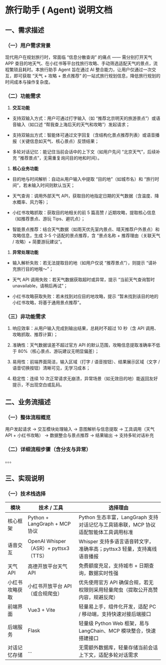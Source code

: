 # 旅行助手 ( Agent)  说明文档

## 一、需求描述

### （一）用户需求背景

现代用户在规划旅行时，常面临 “信息分散查询” 的痛点 —— 需分别打开天气 APP 查目的地天气、在小红书等平台找旅行攻略、手动筛选适配天气的景点，流程繁琐且耗时。本旅行助手 Agent 旨在通过 AI 整合能力，让用户仅通过一次交互，即可获取 “天气 + 攻略 + 景点推荐” 的一站式旅行规划信息，降低旅行规划的时间成本与操作复杂度。

### （二）功能需求

1. **交互功能**

- 支持双输入方式：用户可通过打字输入（如 “推荐北京明天的旅游景点”）或语音输入（如口述 “帮我查上海后天的天气和攻略”）发起请求；

- 支持双输出方式：智能体可通过文字回复（含结构化景点推荐列表）或语音播报（关键信息如天气、核心景点）反馈结果；

- 多轮对话记忆：能记住当前会话中的上下文（如用户先问 “北京天气”，后续补充 “推荐景点”，无需重复询问目的地和时间）。

1. **核心业务功能**

- 目的地与时间解析：自动从用户输入中提取 “目的地”（如城市名）和 “旅行时间”，若未输入时间则默认当天；

- 天气查询：调用外部天气 API，获取目的地指定日期的天气数据（含温度、降水概率、风力等）；

- 小红书攻略抓取：获取目的地相关的前 5 篇高赞 / 近期攻略，提取核心信息（如推荐景点、游玩 Tips、避坑点）；

- 智能景点推荐：结合天气数据（如雨天优先室内景点、晴天推荐户外景点）和攻略信息，生成 3-5 个适配的景点推荐，含 “景点名称 + 推荐理由（关联天气 / 攻略）+ 简要游玩建议”。

1. **异常处理功能**

- 输入解析失败：若无法提取目的地（如用户仅说 “推荐景点”），则提示 “请补充旅行目的地哦～”；

- 天气 API 调用失败：若天气数据获取超时或异常，提示 “当前天气查询暂时 unavailable，请稍后再试”；

- 小红书攻略获取失败：若未找到对应目的地攻略，提示 “暂未找到该目的地的小红书攻略，将基于通用景点推荐”。

### （三）非功能需求

1. 响应效率：从用户输入完成到输出结果，总耗时不超过 10 秒（含 API 调用、攻略抓取、推荐计算）；

1. 准确性：天气数据误差不超过官方 API 的默认范围，攻略信息提取准确率不低于 80%（核心景点、游玩建议无明显偏差）；

1. 易用性：前端界面简洁，输入区域（打字 / 语音按钮）、结果展示区域（文字 / 语音切换按钮）清晰可见，无学习成本；

1. 稳定性：连续 10 次正常请求无崩溃，异常场景（如无效目的地）能返回友好提示，不出现空白或乱码。

## 二、业务流描述

### （一）整体流程概览

用户发起请求 → 交互模块处理输入 → 意图解析与信息提取 → 工具调用（天气 API + 小红书攻略） → 数据整合与景点推荐 → 结果输出 → 支持多轮对话补充

### （二）详细流程步骤（含分支与异常）

 。。。

## 三、实现说明

### （一）技术栈选择

| 模块           | 技术 / 工具                           | 选择理由                                                     |
| -------------- | ------------------------------------- | ------------------------------------------------------------ |
| 核心框架       | Python + LangGraph + MCP 协议         | Python 生态丰富，LangGraph 支持对话记忆与工具链串联，MCP 协议适配智能体工具调用标准 |
| 语音交互       | OpenAI Whisper（ASR）+ pyttsx3（TTS） | Whisper 支持多语言语音转文字，准确率高；pyttsx3 轻量，支持离线语音播报 |
| 天气 API       | 高德开放平台天气 API                  | 免费额度充足，支持城市 + 日期查询，数据实时性强              |
| 小红书攻略获取 | 小红书开放平台 API（或合规爬虫）      | 优先使用官方 API 确保合规，若无权限则采用轻量爬虫（提取公开高赞内容，规避反爬） |
| 前端界面       | Vue3 + Vite                           | 轻量易上手，组件化开发，适配 PC / 移动端，支持快速对接后端接口 |
| 后端服务       | Flask                                 | 轻量级 Python Web 框架，易与 LangChain、MCP 模块整合，快速搭建接口 |
| 对话记忆存储   | ...                                   | 无需额外数据库，轻量存储当前会话上下文，适配多轮对话需求     |
